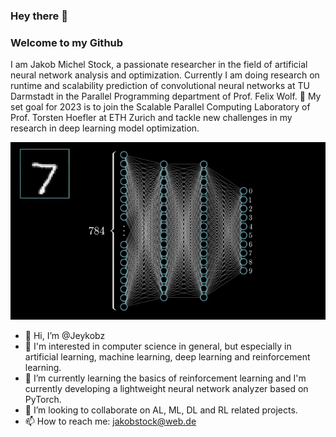 ### Hey there 👋

### Welcome to my Github
I am Jakob Michel Stock, a passionate researcher in the field of artificial neural network analysis and optimization.
Currently I am doing research on runtime and scalability prediction of convolutional neural networks at TU Darmstadt in the Parallel Programming department of Prof. Felix Wolf.
🌱 My set goal for 2023 is to join the Scalable Parallel Computing Laboratory of Prof. Torsten Hoefler at ETH Zurich and tackle new challenges in my research in deep learning model optimization.

<p align = "center">
<img src = "deep learning gif.gif">
</p>


- 👋 Hi, I’m @Jeykobz
- 👀 I'm interested in computer science in general, but especially in artificial learning, machine learning, deep learning and reinforcement learning.
- 🌱 I’m currently learning the basics of reinforcement learning and I'm currently developing a lightweight neural network analyzer based on PyTorch. 
- 💞️ I’m looking to collaborate on AL, ML, DL and RL related projects.
- 📫 How to reach me: jakobstock@web.de

<!---
Jeykobz/Jeykobz is a ✨ special ✨ repository because its `README.md` (this file) appears on your GitHub profile.
You can click the Preview link to take a look at your changes.
--->
